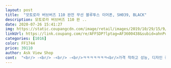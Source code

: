 ```yaml
---
layout: post 
title:  "모토로라 버브버즈 110 완전 무선 블루투스 이어폰, SH039, BLACK" 
description: 모토로라 버브버즈 110 완 ..
date: 2020-07-26 15:41:27 
img: https://static.coupangcdn.com/image/retail/images/2019/10/29/15/9/75eb7f6c-8e59-4d74-957b-6fd9e34fa794.jpg 
linkUrl: https://link.coupang.com/re/AFFSDP?lptag=AF3600438&subid=ahnPublicAsk&pageKey=327208026&itemId=1046989104&vendorItemId=5510137839&traceid=V0-113-0de728fc5796a45c 
categories: [1016] 
color: FF1744 
price: 39110 
author: Ask View Shop 
cont:  "<br/> -<br/> -<br/> -<br/>ㅋㅋㅋㅋㅋㅋㅋ<br/>가격 착하고 성능, 디자인 좋음<br/>각 악기와 보컬이 나뉘어져 개별로 또렷하게 들림.<br/><br/>감동도 잠시... <br/> 소리가... <br/> 소리가 너무 작아요<br/>고음은 고음대로, 저음과 베이스는 베이스는 대로<br/>교환까지 2틀 걸린다고 날짜가 정해졌는데<br/>귀에 살쪄서 잘 안들어갈거라 걱정했는데<br/>그때 알았죠... <br/> 아 내가 뽑기를 잘못했구나... <br/><br/>그래서 뭐가 좋은지 뭐가 안좋은지<br/>그래서 전 숙면을해야는데 음악이 듣고 싶은분들께<br/>그리고 특히, 에어팟 케이스와 호환이 되는듯해서<br/>근데 이건 소리 조정없이 음악들으면서<br/>근데 이번에도 뽑기를 잘못했나 뚜껑이... <br/>.<br/>.<br/><br/>긍정적으로 생각해서 그게 장점이 될수도 있죠<br/>나머지 하나는 구매자들 몫이고요.<br/><br/>노래를 듣는데... <br/> 소리가 큽니다... <br/>(?)<br/>다 만족하는데 소리가 작아서 아쉽지만<br/>다시 물건 받아봅니다<br/>또 음악틀으면 잠을 못자잖아요<br/>매우 편안해서 감동받았습니다<br/>모토로라 마니아라면 무지 좋아할 듯<br/>밀폐형 헤드셋도 아닌데 주변의 소음이 다 차단 되고<br/>별을 5개주고싶지만 괜히 판매자분 지인처럼<br/>보일수있으니 4개드립니다<br/>볼륨을 최대치로했는데 정말로 소리가 작아요<br/>뽑기운이 지지리도 없다보니 불량을 받았나봐요<br/>사업 번창하세요 (지인아님)<br/>사용하는데 이상없으니 잘쓸게요<br/>상품을 일주일 정도 사용했는데<br/>생각하고 교환신청을 했습니다<br/>소리 음질 좋네요 ㅎ<br/>소리가 뭐랄까 그런거 있자나요<br/>숙면을 취할것같습니다<br/>아... <br/> 아.<br/>.<br/>아닙니다.<br/>.<br/><br/>아주이쁘네요^^<br/>아직 통화는 안해봐서 통화 음질을 모르겠는데<br/>애기손에도 맞을 정도로 작고 편의성이 좋아요<br/>어느 한쪽에 치우치지 않음.<br/><br/>에어팟두 사용해보고 하나더 구매하려구<br/>역시 배송은 로켓배송이 최고네요^^<br/>완충을 시킨후에 페어링하고 사용했습니다<br/>우선 디자인 예쁩니다.<br/><br/>음악감상은 B and amp;O, Sonny, beats와 견주어도 손색이 없음<br/>음악에 집중할 수 가 있음.<br/><br/>음악이 정말 새소리처럼 아늑하게 들려요<br/>음질 휴대성 모두 95점 이상입니다<br/>이건 그냥 단점이라 하지 않겠습니다<br/>이건 정말 탁월한 선택입니다.<br/><br/>이걸 추천합니다<br/>이렇게 새마을호를 타면서 후기를 남기게 되었군요.<br/><br/>이어폰이 착용했을때 거리낌없이 편해요<br/>자 그래서 지금 기차안에서 음악틀어놓고<br/>자 그럼 단점은... <br/><br/>자보려합니다<br/>잠은 자야겠는데 음악은 들으면서 자고싶고<br/>장점.<br/> 크기가 작고 심플하다<br/>적어보려 합니다<br/>전체적으로 마음에 듭니다<br/>제 이어폰만 그런거 아니죠? 이건 답변좀 부탁드립니다<br/>조금 더 적어봅니다.<br/><br/>조용하게.<br/><br/>주문했습니다.<br/><br/>진짜 저 잡니다 다들 굿나잇이요... <br/>.<br/>.<br/><br/>추가로 상품평을 적어야할것 같아서<br/>친절한 고객 대처에 감사한 마음이 들었습니다<br/>클래식마니아나 힙합마니아나 둘 다 만족할 수 있을거 같음<br/>타지에 있다가 택배와서 물건받고<br/>테스트는 해봐야하니 착용후 기차여행해봅니다.<br/><br/>페어링이 잘안되더라구요 그래서 문제가 있구나<br/>하루만에 왔네요.<br/><br/>" 
---
```

